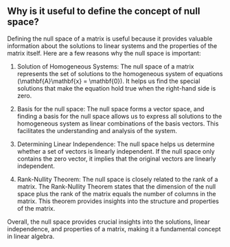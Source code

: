 ## Why is it useful to define the concept of null space?
Defining the null space of a matrix is useful because it provides valuable information about the solutions to linear systems and the properties of the matrix itself. Here are a few reasons why the null space is important:

1. Solution of Homogeneous Systems: The null space of a matrix represents the set of solutions to the homogeneous system of equations \(\mathbf{A}\mathbf{x} = \mathbf{0}\). It helps us find the special solutions that make the equation hold true when the right-hand side is zero.

2. Basis for the null space: The null space forms a vector space, and finding a basis for the null space allows us to express all solutions to the homogeneous system as linear combinations of the basis vectors. This facilitates the understanding and analysis of the system.

3. Determining Linear Independence: The null space helps us determine whether a set of vectors is linearly independent. If the null space only contains the zero vector, it implies that the original vectors are linearly independent.

4. Rank-Nullity Theorem: The null space is closely related to the rank of a matrix. The Rank-Nullity Theorem states that the dimension of the null space plus the rank of the matrix equals the number of columns in the matrix. This theorem provides insights into the structure and properties of the matrix.

Overall, the null space provides crucial insights into the solutions, linear independence, and properties of a matrix, making it a fundamental concept in linear algebra.